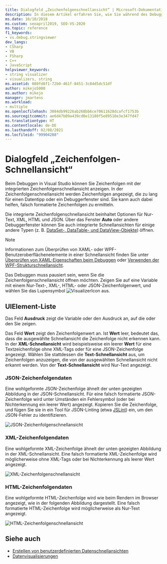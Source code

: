 ```yaml
---
title: Dialogfeld „Zeichenfolgenschnellansicht“ | Microsoft-Dokumentation
description: In diesem Artikel erfahren Sie, wie Sie während des Debuggens in Visual Studio Zeichenfolgen mit dem integrierten Dialogfeld „Zeichenfolgenschnellansicht“ anzeigen.
ms.date: 10/10/2018
ms.custom: seoapril2019, SEO-VS-2020
ms.topic: reference
f1_keywords:
- vs.debug.stringviewer
dev_langs:
- CSharp
- VB
- FSharp
- C++
- JavaScript
helpviewer_keywords:
- string visualizer
- visualizers, string
ms.assetid: 080fd8f1-72b0-461f-8451-3c84d5dc51df
author: mikejo5000
ms.author: mikejo
manager: jmartens
ms.workload:
- multiple
ms.openlocfilehash: 3084db99226ab268bb6ce70611628dcafcf1753b
ms.sourcegitcommit: ae6d47b09a439cd0e13180f5e89510e3e347fd47
ms.translationtype: HT
ms.contentlocale: de-DE
ms.lasthandoff: 02/08/2021
ms.locfileid: "99904288"
---
```

# <a name="string-visualizer-dialog-box"></a>Dialogfeld „Zeichenfolgen-Schnellansicht“

Beim Debuggen in Visual Studio können Sie Zeichenfolgen mit der integrierten Zeichenfolgenschnellansicht anzeigen. In der Zeichenfolgenschnellansicht werden Zeichenfolgen angezeigt, die zu lang für einen Datentipp oder ein Debuggerfenster sind. Sie kann auch dabei helfen, falsch formatierte Zeichenfolgen zu ermitteln.

Die integrierte Zeichenfolgenschnellansicht beinhaltet Optionen für Nur-Text, XML, HTML und JSON. Über das Fenster **Auto** oder andere Debuggerfenster können Sie auch integrierte Schnellansichten für einige andere Typen (z. B. [DataSet-, DataTable- und DataView-Objekte](../debugger/dataset-visualizer-dialog-box.md)) öffnen.

> [!NOTE]
> Informationen zum Überprüfen von XAML- oder WPF-Benutzeroberflächenelemente in einer Schnellansicht finden Sie unter [Überprüfen von XAML-Eigenschaften beim Debuggen](../xaml-tools/inspect-xaml-properties-while-debugging.md) oder [Verwenden der WPF-Strukturschnellansicht](../debugger/how-to-use-the-wpf-tree-visualizer.md).

Das Debuggen muss pausiert sein, wenn Sie die Zeichenfolgenschnellansicht öffnen möchten. Zeigen Sie auf eine Variable mit einem Nur-Text-, XML-, HTML- oder JSON-Zeichenfolgenwert, und wählen Sie das Lupensymbol ![VisualizerIcon](../debugger/media/dbg-tips-visualizer-icon.png "Symbol der Schnellansicht") aus.

## <a name="uielement-list"></a>UIElement-Liste

Das Feld **Ausdruck** zeigt die Variable oder den Ausdruck an, auf die oder den Sie zeigen.

Das Feld **Wert** zeigt den Zeichenfolgenwert an. Ist **Wert** leer, bedeutet das, dass die ausgewählte Schnellansicht die Zeichenfolge nicht erkennen kann. In der **XML-Schnellansicht** wird beispielsweise ein leerer **Wert** für eine Textzeichenfolge ohne XML-Tags oder für eine JSON-Zeichenfolge angezeigt. Wählen Sie stattdessen die **Text-Schnellansicht** aus, um Zeichenfolgen anzuzeigen, die von der ausgewählten Schnellansicht nicht erkannt werden. Von der **Text-Schnellansicht** wird Nur-Text angezeigt.

### <a name="json-string-data"></a>JSON-Zeichenfolgendaten

Eine wohlgeformte JSON-Zeichenfolge ähnelt der unten gezeigten Abbildung in der JSON-Schnellansicht. Für eine falsch formatierte JSON-Zeichenfolge wird unter Umständen ein Fehlersymbol (oder bei Nichterkennung ein leerer Wert) angezeigt. Kopieren Sie die Zeichenfolge, und fügen Sie sie in ein Tool für JSON-Linting (etwa [JSLint](https://www.jslint.com/)) ein, um den JSON-Fehler zu identifizieren.

![JSON-Zeichenfolgenschnellansicht](../debugger/media/dbg-tips-string-visualizer-json.png "JSON-Zeichenfolgenschnellansicht")

### <a name="xml-string-data"></a>XML-Zeichenfolgendaten

Eine wohlgeformte XML-Zeichenfolge ähnelt der unten gezeigten Abbildung in der XML-Schnellansicht. Eine falsch formatierte XML-Zeichenfolge wird möglicherweise ohne XML-Tags oder bei Nichterkennung als leerer Wert angezeigt.

![XML-Zeichenfolgenschnellansicht](../debugger/media/dbg-string-visualizers-xml.png "XML-Zeichenfolgenschnellansicht")

### <a name="html-string-data"></a>HTML-Zeichenfolgendaten

Eine wohlgeformte HTML-Zeichenfolge wird wie beim Rendern im Browser angezeigt, wie in der folgenden Abbildung dargestellt. Eine falsch formatierte HTML-Zeichenfolge wird möglicherweise als Nur-Text angezeigt.

![HTML-Zeichenfolgenschnellansicht](../debugger/media/dbg-string-visualizers-html.png "HTML-Zeichenfolgenschnellansicht")

## <a name="see-also"></a>Siehe auch

- [Erstellen von benutzerdefinierten Datenschnellansichten](../debugger/create-custom-visualizers-of-data.md)
- [Datenvisualisierungen](/visualstudio/mac/data-visualizations)